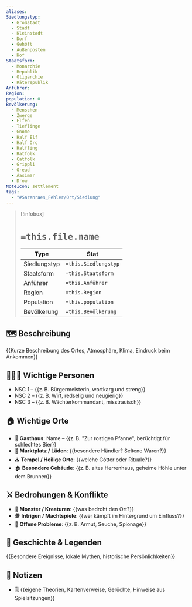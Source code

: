 ```yaml
---
aliases: 
Siedlungstyp:
  - Großstadt
  - Stadt
  - Kleinstadt
  - Dorf
  - Gehöft
  - Außenposten
  - Hof 
Staatsform:
  - Monarchie
  - Republik
  - Oligarchie
  - Räterepublik
Anführer: 
Region: 
population: 0
Bevölkerung:
  - Menschen
  - Zwerge
  - Elfen
  - Tieflinge
  - Gnome
  - Half Elf
  - Half Orc
  - Halfling
  - Ratfolk
  - Catfolk
  - Grippli
  - Oread
  - Aasimar
  - Drow
NoteIcon: settlement
tags:
  - "#Sarenraes_Fehler/Ort/Siedlung"
---
```

> [!infobox]
> # `=this.file.name`
> Type |  Stat |
> ---|---|
> Siedlungstyp | `=this.Siedlungstyp` |
> Staatsform | `=this.Staatsform` |
> Anführer | `=this.Anführer` |
> Region | `=this.Region` |
> Population | `=this.population` |
> Bevölkerung | `=this.Bevölkerung` |

## 🗺️ Beschreibung
{{Kurze Beschreibung des Ortes, Atmosphäre, Klima, Eindruck beim Ankommen}}

## 🧑‍🤝‍🧑 Wichtige Personen
- NSC 1 – {{z. B. Bürgermeisterin, wortkarg und streng}}
- NSC 2 – {{z. B. Wirt, redselig und neugierig}}
- NSC 3 – {{z. B. Wächterkommandant, misstrauisch}}

## 🏠 Wichtige Orte
- 🏨 **Gasthaus**: Name – {{z. B. "Zur rostigen Pfanne", berüchtigt für schlechtes Bier}}
- 🛒 **Marktplatz / Läden**: {{besondere Händler? Seltene Waren?}}
- ⛪ **Tempel / Heilige Orte**: {{welche Götter oder Rituale?}}
- 🏚️ **Besondere Gebäude**: {{z. B. altes Herrenhaus, geheime Höhle unter dem Brunnen}}

## ⚔️ Bedrohungen & Konflikte
- 👹 **Monster / Kreaturen**: {{was bedroht den Ort?}}
- 🕵️ **Intrigen / Machtspiele**: {{wer kämpft im Hintergrund um Einfluss?}}
- 🧨 **Offene Probleme**: {{z. B. Armut, Seuche, Spionage}}

## 📜 Geschichte & Legenden
{{Besondere Ereignisse, lokale Mythen, historische Persönlichkeiten}}

## 🧩 Notizen
- 🗒️ {{eigene Theorien, Kartenverweise, Gerüchte, Hinweise aus Spielsitzungen}}